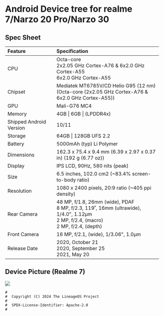 # Android Device tree for realme 7/Narzo 20 Pro/Narzo 30

## Spec Sheet

| Feature | Specification |
| :--- | :--- |
| CPU | Octa-core<br>2x2.05 GHz Cortex-A76 & 6x2.0 GHz Cortex-A55<br>6x2.0 GHz Cortex-A55 |
| Chipset | Mediatek MT6785V/CD Helio G95 (12 nm)<br>(Octa-core (2x2.05 GHz Cortex-A76 & 6x2.0 GHz Cortex-A55)) |
| GPU | Mali-G76 MC4 |
| Memory | 4GB \| 6GB \| (LPDDR4x) |
| Shipped Android Version | 10/11 |
| Storage | 64GB \| 128GB UFS 2.2 |
| Battery | 5000mAh (typ) Li Polymer |
| Dimensions | 162.3 x 75.4 x 9.4 mm (6.39 x 2.97 x 0.37 in) (192 g (6.77 oz)) |
| Display | IPS LCD, 90Hz, 580 nits (peak) |
| Size | 6.5 inches, 102.0 cm2 (~83.4% screen-to-body ratio) |
| Resolution |  1080 x 2400 pixels, 20:9 ratio (~405 ppi density)
| Rear Camera | 48 MP, f/1.8, 26mm (wide), PDAF<br>8 MP, f/2.3, 119˚, 16mm (ultrawide), 1/4.0", 1.12µm <br> 2 MP, f/2.4, (macro) <br> 2 MP, f/2.4, (depth) <br>
| Front Camera | 16 MP, f/2.1, (wide), 1/3.06", 1.0µm |
| Release Date | 2020, October 21 <br> 2020, September 25 <br> 2021, May 20 |

## Device Picture (Realme 7) 
![](https://fdn2.gsmarena.com/vv/pics/realme/realme-7-1.jpg)

```
#
#  Copyright (C) 2024 The LineageOS Project
#
#  SPDX-License-Identifier: Apache-2.0
#
```
